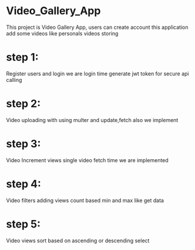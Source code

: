 # Video_Gallery_App
This project is Video Gallery App, users can create account this application add some videos like personals videos storing

# step 1:
Register users and login we are login time generate jwt token for secure api calling

# step 2:
Video uploading with using multer and update,fetch also we implement

# step 3: 
Video Increment views single video fetch time we are implemented

# step 4:
Video filters adding views count based min and max like get data 

# step 5:
Video views sort based on ascending or descending select

